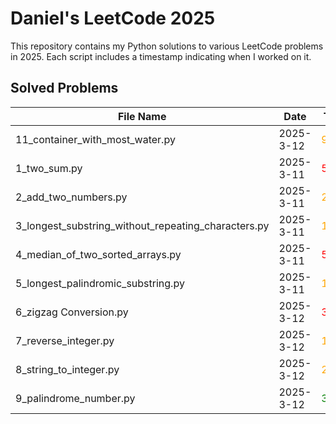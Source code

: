 # Daniel's LeetCode 2025

This repository contains my Python solutions to various LeetCode problems in 2025. Each script includes a timestamp indicating when I worked on it.

## Solved Problems

| File Name | Date | Time |
|-----------|------|------|
| 11_container_with_most_water.py | 2025-3-12 | <span style="color:orange;">9:01</span> |
| 1_two_sum.py | 2025-3-11 | <span style="color:red;">5:26</span> |
| 2_add_two_numbers.py | 2025-3-11 | <span style="color:orange;">20:55</span> |
| 3_longest_substring_without_repeating_characters.py | 2025-3-11 | <span style="color:orange;">11:21</span> |
| 4_median_of_two_sorted_arrays.py | 2025-3-11 | <span style="color:red;">5:06</span> |
| 5_longest_palindromic_substring.py | 2025-3-11 | <span style="color:orange;">18:17</span> |
| 6_zigzag Conversion.py | 2025-3-12 | <span style="color:red;">30:20</span> |
| 7_reverse_integer.py | 2025-3-12 | <span style="color:orange;">13:30</span> |
| 8_string_to_integer.py | 2025-3-12 | <span style="color:orange;">29:36</span> |
| 9_palindrome_number.py | 2025-3-12 | <span style="color:green;">3:10</span> |
